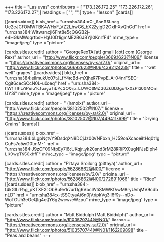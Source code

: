+++
title = "Las uvas"
contributors = [ "173.226.172.25", "173.226.172.26", "173.226.172.27",]
headings = [ "", "",]
type = "lesson"
[[cards]]

[[cards.sides]]
blob_href = "urn:sha384:oC-_8anB5Lneg--Ue2eJCFOMWTBK4WHxF_VZ2I_hwG6_bX22yjgD2OxII-XvQhGd"
href = "urn:sha384:Wltwsmcji6Fnt8e5qQGGB2j-e4HGkMWqqrtbsHHgU0D1igmME2B6JBYjlGKnrfF4"
mime_type = "image/jpeg"
type = "picture"

[cards.sides.credit]
author = "GeorgeRexTA [at]  gmail [dot] com (George Rex)"
author_url = "http://www.flickr.com/people/36692623@N06/"
license = "https://creativecommons.org/licenses/by-sa/2.0/"
original_url = "http://www.flickr.com/photos/36692623@N06/4392124238"
title = "\"Get well\" grapes"
[[cards.sides]]
blob_href = "urn:sha384:eilmukUc07tJLfY4rcBd-mXjheR7PvpE_A-O4nrFSEC-Cgit6ceoSCcN0L-u0oeq"
href = "urn:sha384:-hW1IHFL7iPeiuYcfusguTiEPcSOQrp_LUWO8MZS8ZkBB8gu4x0zPlS66MOmUY3i"
mime_type = "image/jpeg"
type = "picture"

[cards.sides.credit]
author = " (lamoix)"
author_url = "http://www.flickr.com/people/38102502@N07/"
license = "https://creativecommons.org/licenses/by-sa/2.0/"
original_url = "http://www.flickr.com/photos/38102502@N07/4494113699"
title = "Drying Grains"
[[cards]]

[[cards.sides]]
blob_href = "urn:sha384:bLgpNgtvY9DsdqXN8DCjJz00VNFbxn_H259oaXcaoe8tHq0t1gCuFs7o5wG0tmM-"
href = "urn:sha384:J9zCFO9NfpEy7i6cUKqjr_yk2Csnd3rM28RRiPX0ugNFJsEIph4LK9wpTS56xhfF"
mime_type = "image/jpeg"
type = "picture"

[cards.sides.credit]
author = "Pittaya Sroilong (pittaya)"
author_url = "http://www.flickr.com/people/56286862@N00/"
license = "https://creativecommons.org/licenses/by/2.0/"
original_url = "http://www.flickr.com/photos/56286862@N00/2728911066"
title = "Rice"
[[cards.sides]]
blob_href = "urn:sha384:-t4kGlLrRag_pKTXFXcObBu9v1r7urDg6VbclWtiSMWKfVwM8ryUvhjMV9cdbnLD"
href = "urn:sha384:x-tSSOtyaAt6n0jVxipkVg3il6fSs--nDo-WoTGUh3eOeQIg4cQY6g2wcwveWzpu"
mime_type = "image/jpeg"
type = "picture"

[cards.sides.credit]
author = "Matt Biddulph (Matt Biddulph)"
author_url = "http://www.flickr.com/people/51035707449@N01/"
license = "https://creativecommons.org/licenses/by-sa/2.0/"
original_url = "http://www.flickr.com/photos/51035707449@N01/1162209898"
title = "Peas and beans"
+++

